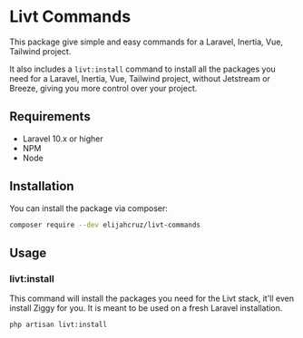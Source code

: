 # Livt Commands

This package give simple and easy commands for a Laravel, Inertia, Vue, Tailwind project.

It also includes a `livt:install` command to install all the packages you need for a Laravel, Inertia, Vue, Tailwind project, without Jetstream or Breeze, giving you more control over your project.

## Requirements
- Laravel 10.x or higher
- NPM
- Node

## Installation

You can install the package via composer:

```bash
composer require --dev elijahcruz/livt-commands
```

## Usage

### livt:install

This command will install the packages you need for the Livt stack, it'll even install Ziggy for you. It is meant to be used on a fresh Laravel installation.

```bash
php artisan livt:install
```